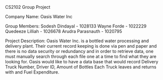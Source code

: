 CS2102 Group Project

Company Name: Oasis Water Inc

Group Members:
Sodesh Dindayal - 1028133
Wayne Forde - 1022229
Quedeeze Lilliah - 1026678
Arudra Parasnauth - 1020795

Project Description: Oasis Water Inc. is a bottled water processing and delivery plant. Their current record keeping is done via pen and paper and there is no data security or redundancy and in order to retrieve data, one must manually search through each file one at a time to find what they are looking for. Oasis would like to have a data base that would record Delivery Truck Number, Driver ID, Amount of Bottles Each Truck leaves and returns with and Fuel Expenditure.
